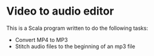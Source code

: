 # Video to audio editor

This is a Scala program written to do the following tasks:
- Convert MP4 to MP3
- Stitch audio files to the beginning of an mp3 file
